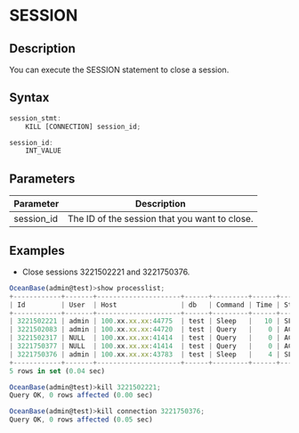 SESSION 
============================



Description 
--------------------

You can execute the SESSION statement to close a session.

Syntax 
---------------

```javascript
session_stmt:
    KILL [CONNECTION] session_id;

session_id:
    INT_VALUE
```



Parameters 
-------------------



| **Parameter** |                **Description**                |
|---------------|-----------------------------------------------|
| session_id    | The ID of the session that you want to close. |



Examples 
-----------------

* Close sessions 3221502221 and 3221750376.




```javascript
OceanBase(admin@test)>show processlist;
+------------+-------+---------------------+------+---------+------+--------+----------------------------------+
| Id         | User  | Host                | db   | Command | Time | State  | Info                             |
+------------+-------+---------------------+------+---------+------+--------+----------------------------------+
| 3221502221 | admin | 100.xx.xx.xx:44775  | test | Sleep   |   10 | SLEEP  | NULL                             |
| 3221502083 | admin | 100.xx.xx.xx:44720  | test | Query   |    0 | ACTIVE | show processlist                 |
| 3221502317 | NULL  | 100.xx.xx.xx:41414  | test | Query   |    0 | ACTIVE | REMOTE/DISTRIBUTE PLAN EXECUTING |
| 3221750377 | NULL  | 100.xx.xx.xx:41414  | test | Query   |    0 | ACTIVE | REMOTE/DISTRIBUTE PLAN EXECUTING |
| 3221750376 | admin | 100.xx.xx.xx:43783  | test | Sleep   |    4 | SLEEP  | NULL                             |
+------------+-------+---------------------+------+---------+------+--------+----------------------------------+
5 rows in set (0.04 sec)

OceanBase(admin@test)>kill 3221502221;
Query OK, 0 rows affected (0.00 sec)

OceanBase(admin@test)>kill connection 3221750376;
Query OK, 0 rows affected (0.05 sec)
```


